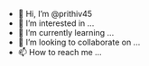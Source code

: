 - 👋 Hi, I’m @prithiv45
- 👀 I’m interested in ...
- 🌱 I’m currently learning ...
- 💞️ I’m looking to collaborate on ...
- 📫 How to reach me ...


